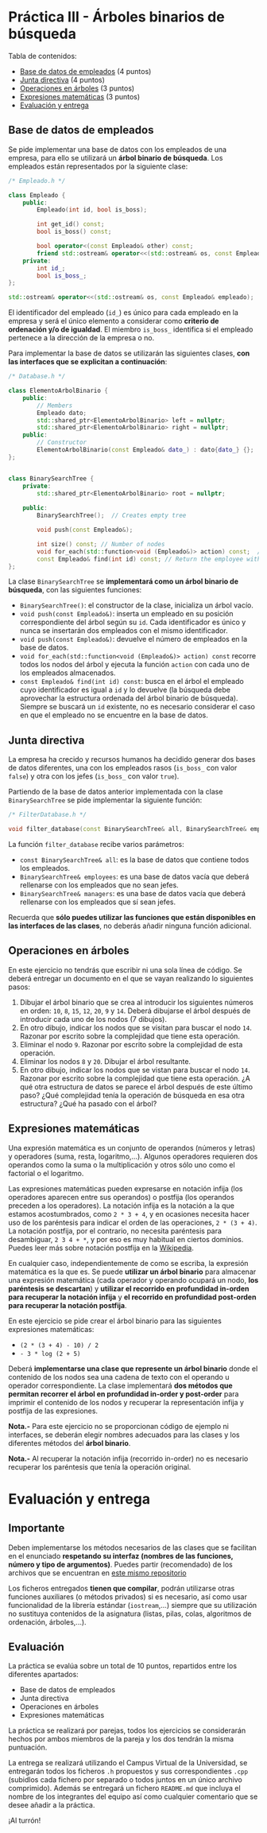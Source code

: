 Práctica III - Árboles binarios de búsqueda
===========================================

Tabla de contenidos:
 * [Base de datos de empleados](#base-de-datos-de-empleados) (4 puntos)
 * [Junta directiva](#junta-directiva) (4 puntos)
 * [Operaciones en árboles](#operaciones-en-árboles) (3 puntos)
 * [Expresiones matemáticas](#expresiones-matemáticas) (3 puntos)
 * [Evaluación y entrega](#evaluación-y-entrega)


Base de datos de empleados
--------------------------

Se pide implementar una base de datos con los empleados de una empresa, para
ello se utilizará un **árbol binario de búsqueda**. Los empleados están
representados por la siguiente clase:

```cpp
/* Empleado.h */

class Empleado {
    public:
        Empleado(int id, bool is_boss);

        int get_id() const;
        bool is_boss() const;

        bool operator<(const Empleado& other) const;
        friend std::ostream& operator<<(std::ostream& os, const Empleado& empleado);
    private:
        int id_;
        bool is_boss_;
};

std::ostream& operator<<(std::ostream& os, const Empleado& empleado);
```

El identificador del empleado (`id_`) es único para cada empleado en la empresa y
será el único elemento a considerar como **criterio de ordenación y/o de igualdad**.
El miembro `is_boss_` identifica si el empleado pertenece a la dirección de la
empresa o no.

Para implementar la base de datos se utilizarán las siguientes clases, **con las
interfaces que se explicitan a continuación**:

```cpp
/* Database.h */

class ElementoArbolBinario {
    public:
        // Members
        Empleado dato;
        std::shared_ptr<ElementoArbolBinario> left = nullptr;
        std::shared_ptr<ElementoArbolBinario> right = nullptr;
    public:
        // Constructor 
        ElementoArbolBinario(const Empleado& dato_) : dato{dato_} {};
};


class BinarySearchTree {
    private:
        std::shared_ptr<ElementoArbolBinario> root = nullptr;
 
    public:
        BinarySearchTree();  // Creates empty tree

        void push(const Empleado&);

        int size() const; // Number of nodes
        void for_each(std::function<void (Empleado&)> action) const;  // Visit all the nodes
        const Empleado& find(int id) const; // Return the employee with the given id
};
```

La clase `BinarySearchTree` se **implementará como un árbol binario de búsqueda**, con
las siguientes funciones:
 * `BinarySearchTree()`: el constructor de la clase, inicializa un árbol vacío.
 * `void push(const Empleado&)`: inserta un empleado en su posición correspondiente del
 árbol según su `id`. Cada identificador es único y nunca se insertarán dos empleados
 con el mismo identificador.
 * `void push(const Empleado&)`: devuelve el número de empleados en la base de datos.
 * `void for_each(std::function<void (Empleado&)> action) const` recorre todos los nodos
 del árbol y ejecuta la función `action` con cada uno de los empleados almacenados.
 * `const Empleado& find(int id) const`: busca en el árbol el empleado cuyo identificador
 es igual a `id` y lo devuelve (la búsqueda debe aprovechar la estructura ordenada del
 árbol binario de búsqueda). Siempre se buscará un `id` existente, no es necesario considerar
 el caso en que el empleado no se encuentre en la base de datos.


Junta directiva
---------------

La empresa ha crecido y recursos humanos ha decidido generar dos bases de datos diferentes,
una con los empleados rasos (`is_boss_` con valor `false`) y otra con los jefes (`is_boss_`
con valor `true`). 

Partiendo de la base de datos anterior implementada con la clase `BinarySearchTree` se pide
implementar la siguiente función:

```cpp
/* FilterDatabase.h */

void filter_database(const BinarySearchTree& all, BinarySearchTree& employees, BinarySearchTree& managers);

```

La función `filter_database` recibe varios parámetros:
 * `const BinarySearchTree& all`: es la base de datos que contiene todos los empleados.
 * `BinarySearchTree& employees`: es una base de datos vacía que deberá rellenarse con los empleados
 que no sean jefes.
 * `BinarySearchTree& managers`: es una base de datos vacía que deberá rellenarse con los
 empleados que sí sean jefes.

Recuerda que **sólo puedes utilizar las funciones que están disponibles en las interfaces
de las clases**, no deberás añadir ninguna función adicional.


Operaciones en árboles
----------------------

En este ejercicio no tendrás que escribir ni una sola línea de código. Se deberá entregar un
documento en el que se vayan realizando lo siguientes pasos:

1. Dibujar el árbol binario que se crea al introducir los siguientes números en orden:
`10`, `8`, `15`, `12`, `20`, `9` y `14`. Deberá dibujarse el árbol después de introducir
cada uno de los nodos (7 dibujos).
1. En otro dibujo, indicar los nodos que se visitan para buscar el nodo `14`. Razonar por
escrito sobre la complejidad que tiene esta operación.
1. Eliminar el nodo `9`. Razonar por escrito sobre la complejidad de esta operación.
1. Eliminar los nodos `8` y `20`. Dibujar el árbol resultante.
1. En otro dibujo, indicar los nodos que se vistan para buscar el nodo `14`. Razonar por
escrito sobre la complejidad que tiene esta operación. ¿A qué otra estructura de datos
se parece el árbol después de este último paso? ¿Qué complejidad tenía la operación
de búsqueda en esa otra estructura? ¿Qué ha pasado con el árbol? 


Expresiones matemáticas
-----------------------

Una expresión matemática es un conjunto de operandos (números y letras) y operadores 
(suma, resta, logaritmo,...). Algunos operadores requieren dos operandos como la
suma o la multiplicación y otros sólo uno como el factorial o el logaritmo.

Las expresiones matemáticas pueden expresarse en notación infija (los operadores
aparecen entre sus operandos) o postfija (los operandos preceden a los operadores). La
notación infija es la notación a la que estamos acostumbrados, como `2 * 3 + 4`, y en
ocasiones necesita hacer uso de los paréntesis para indicar el orden de las operaciones,
`2 * (3 + 4)`. La notación postfija, por el contrario, no necesita paréntesis para
desambiguar, `2 3 4 + *`, y por eso es muy habitual en ciertos dominios. Puedes leer 
más sobre notación postfija en la [Wikipedia](https://es.wikipedia.org/wiki/Notaci%C3%B3n_polaca_inversa).

En cualquier caso, independientemente de como se escriba, la expresión matemática es
la que es. Se puede **utilizar un árbol binario** para almacenar una expresión matemática
(cada operador y operando ocupará un nodo, **los paréntesis se descartan**) y **utilizar 
el recorrido en profundidad in-orden para recuperar la notación infija** y **el recorrido 
en profundidad post-orden para recuperar la notación postfija**.

En este ejercicio se pide crear el árbol binario para las siguientes expresiones matemáticas:
 * `(2 * (3 + 4) - 10) / 2`
 * `- 3 * log (2 + 5)`

Deberá **implementarse una clase que represente un árbol binario** donde el contenido de los
nodos sea una cadena de texto con el operando u operador correspondiente. La clase implementará
**dos métodos que permitan recorrer el árbol en profundidad in-order y post-order** para
imprimir el contenido de los nodos y recuperar la representación infija y postfija de las
expresiones.

**Nota.-** Para este ejercicio no se proporcionan código de ejemplo ni interfaces, se deberán
elegir nombres adecuados para las clases y los diferentes métodos del **árbol binario**.

**Nota.-** Al recuperar la notación infija (recorrido in-order) no es necesario recuperar los
paréntesis que tenía la operación original.


Evaluación y entrega
====================

Importante
----------

Deben implementarse los métodos necesarios de las clases que se facilitan en el enunciado
**respetando su interfaz (nombres de las funciones, número y tipo de argumentos)**. Puedes
partir (recomendado) de los archivos que se encuentran en 
[este mismo repositorio](2021.practica3/src)

Los ficheros entregados **tienen que compilar**, podrán utilizarse otras funciones
auxiliares (o métodos privados) si es necesario, así como usar funcionalidad de la librería estándar
(`iostream`,...) siempre que su utilización no sustituya contenidos de la
asignatura (listas, pilas, colas, algoritmos de ordenación, árboles,...).

Evaluación
----------

La práctica se evalúa sobre un total de 10 puntos, repartidos entre los diferentes apartados:

 * Base de datos de empleados
 * Junta directiva
 * Operaciones en árboles
 * Expresiones matemáticas

La práctica se realizará por parejas, todos los ejercicios se considerarán hechos por 
ambos miembros de la pareja y los dos tendrán la misma puntuación.

La entrega se realizará utilizando el Campus Virtual de la Universidad, se entregarán todos
los ficheros `.h` propuestos y sus correspondientes `.cpp` (subidlos cada fichero por
separado o todos juntos en un único archivo comprimido). Además se entregará un fichero
`README.md` que incluya el nombre de los integrantes del equipo así como cualquier 
comentario que se desee añadir a la práctica.

¡Al turrón!
